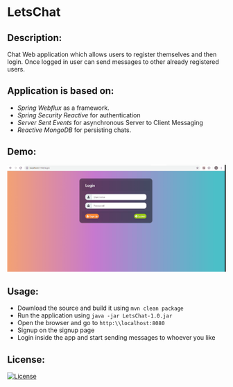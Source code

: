 # LetsChat

## Description:
Chat Web application which allows users to register themselves and then login. Once logged in user can send messages to other already registered users. 

## Application is based on:
* *Spring Webflux* as a framework.
* *Spring Security Reactive* for authentication
* *Server Sent Events* for asynchronous Server to Client Messaging
* *Reactive MongoDB* for persisting chats.

## Demo:
![Chat Application Demo](LetsChat.gif)

## Usage:
* Download the source and build it using ``mvn clean package``
* Run the application using ``java -jar LetsChat-1.0.jar``
* Open the browser and go to ``http:\\localhost:8080``
* Signup on the signup page
* Login inside the app and start sending messages to whoever you like

## License:
[![License](https://img.shields.io/badge/License-Apache%202.0-blue.svg)](https://opensource.org/licenses/Apache-2.0)


